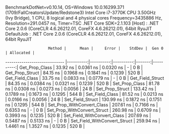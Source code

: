 
BenchmarkDotNet=v0.10.14, OS=Windows 10.0.16299.371 (1709/FallCreatorsUpdate/Redstone3)
Intel Core i7-3770K CPU 3.50GHz (Ivy Bridge), 1 CPU, 8 logical and 4 physical cores
Frequency=3435886 Hz, Resolution=291.0457 ns, Timer=TSC
.NET Core SDK=2.1.103
  [Host]     : .NET Core 2.0.6 (CoreCLR 4.6.26212.01, CoreFX 4.6.26212.01), 64bit RyuJIT
  DefaultJob : .NET Core 2.0.6 (CoreCLR 4.6.26212.01, CoreFX 4.6.26212.01), 64bit RyuJIT


                       Method |      Mean |     Error |    StdDev |  Gen 0 | Allocated |
----------------------------- |----------:|----------:|----------:|-------:|----------:|
               Get_Prop_Class |  33.92 ns | 0.0361 ns | 0.0320 ns |      - |       0 B |
              Get_Prop_Struct |  84.15 ns | 0.1968 ns | 0.1841 ns | 0.1239 |     520 B |
              Get_Field_Class |  33.75 ns | 0.0833 ns | 0.0779 ns |      - |       0 B |
             Get_Field_Struct |  84.35 ns | 0.0384 ns | 0.0321 ns | 0.1239 |     520 B |
               Set_Prop_Class |  81.78 ns | 0.0308 ns | 0.0273 ns | 0.0056 |      24 B |
              Set_Prop_Struct | 133.42 ns | 0.1789 ns | 0.1673 ns | 0.1295 |     544 B |
              Set_Field_Class |  81.52 ns | 0.0213 ns | 0.0166 ns | 0.0056 |      24 B |
             Set_Field_Struct | 130.99 ns | 0.1872 ns | 0.1751 ns | 0.1295 |     544 B |
   Set_Prop_WithConvert_Class | 207.61 ns | 0.7166 ns | 0.6353 ns |      - |       0 B |
  Set_Prop_WithConvert_Struct | 260.98 ns | 0.6709 ns | 0.3993 ns | 0.1235 |     520 B |
  Set_Field_WithConvert_Class | 207.69 ns | 0.5487 ns | 0.5133 ns |      - |       0 B |
 Set_Field_WithConvert_Struct | 259.94 ns | 1.4461 ns | 1.3527 ns | 0.1235 |     520 B |
